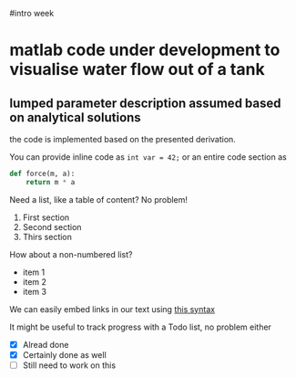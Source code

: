 #intro week 

# matlab code under development to visualise water flow out of a tank
## lumped parameter description assumed based on analytical solutions

the code is implemented based on the presented derivation.


You can provide inline code as `int var = 42;` or an entire code section as

```python
def force(m, a):
    return m * a
```

Need a list, like a table of content? No problem!

1. First section
2. Second section
3. Thirs section

How about a non-numbered list?

- item 1
- item 2
- item 3

We can easily embed links in our text using [this syntax](https://www.google.com)

It might be useful to track progress with a Todo list, no problem either

- [x] Alread done
- [x] Certainly done as well
- [ ] Still need to work on this

